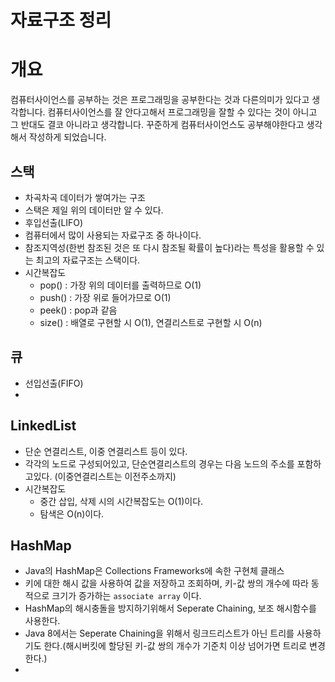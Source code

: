 # 자료구조 정리 
# 개요
컴퓨터사이언스를 공부하는 것은 프로그래밍을 공부한다는 것과 다른의미가 있다고 생각합니다. 컴퓨터사이언스를 잘 안다고해서 프로그래밍을 잘할 수 있다는 것이 아니고 그 반대도 결코 아니라고 생각합니다. 꾸준하게 컴퓨터사이언스도 공부해야한다고 생각해서 작성하게 되었습니다.

## 스택
- 차곡차곡 데이터가 쌓여가는 구조
- 스택은 제일 위의 데이터만 알 수 있다.
- 후입선출(LIFO)
- 컴퓨터에서 많이 사용되는 자료구조 중 하나이다.
- 참조지역성(한번 참조된 것은 또 다시 참조될 확률이 높다)라는 특성을 활용할 수 있는 최고의 자료구조는 스택이다.
- 시간복잡도
    - pop() : 가장 위의 데이터를 출력하므로 O(1)
    - push() : 가장 위로 들어가므로 O(1)
    - peek() : pop과 같음 
    - size() : 배열로 구현할 시 O(1), 연결리스트로 구현할 시 O(n)

## 큐
- 선입선출(FIFO)
- 

## LinkedList
- 단순 연결리스트, 이중 연결리스트 등이 있다.
- 각각의 노드로 구성되어있고, 단순연결리스트의 경우는 다음 노드의 주소를 포함하고있다. (이중연결리스트는 이전주소까지)
- 시간복잡도 
    - 중간 삽입, 삭제 시의 시간복잡도는 O(1)이다.
    - 탐색은 O(n)이다.

## HashMap
- Java의 HashMap은 Collections Frameworks에 속한 구현체 클래스
- 키에 대한 해시 값을 사용하여 값을 저장하고 조회하며, 키-값 쌍의 개수에 따라 동적으로 크기가 증가하는 `associate array` 이다.
- HashMap의 해시충돌을 방지하기위해서 Seperate Chaining, 보조 해시함수를 사용한다.
- Java 8에서는 Seperate Chaining을 위해서 링크드리스트가 아닌 트리를 사용하기도 한다.(해시버킷에 할당된 키-값 쌍의 개수가 기준치 이상 넘어가면 트리로 변경한다.)
- 